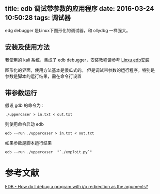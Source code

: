 title: edb 调试带参数的应用程序
date: 2016-03-24 10:50:28
tags: 调试器
---
edg debugger 是Linux下图形化的调试器，和 ollydbg 一样强大。
<!-- more -->

## 安装及使用方法
我使用的 kali 系统，集成了 edb debugger，安装教程请参考 [Linxu edb安装](http://blog.csdn.net/ustczwc/article/details/8736271)

图形化的界面，使用方法基本是傻瓜式的。
但是调试带参数的运行程序，特别是参数是脚本的运行结果，需在命令行设置

## 带参数运行
假设 gdb 的命令为：
```
./uppercaser > in.txt < out.txt
```

则使用命令启动 edb
```
edb --run ./uppercaser > in.txt < out.txt
```

如果参数是脚本运行结果
```
edb --run ./uppercaser  "`./exploit.py`"
```

# 参考文献
[EDB - How do I debug a program with i/o redirection as the arguments?](http://stackoverflow.com/questions/27911456/edb-how-do-i-debug-a-program-with-i-o-redirection-as-the-arguments)
